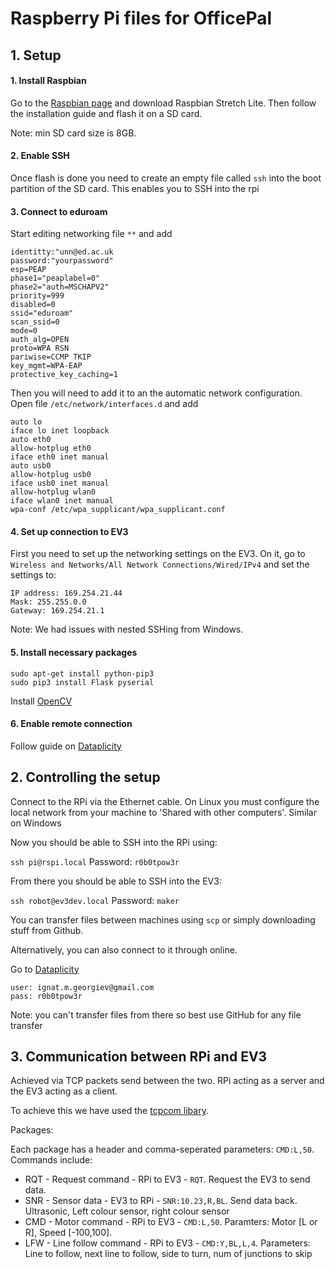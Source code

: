 # Raspberry Pi files for OfficePal

## 1. Setup

#### 1. Install Raspbian

Go to the [Raspbian page](https://www.raspberrypi.org/downloads/raspbian/) and download Raspbian Stretch Lite. Then follow the installation guide and flash it on a SD card.

Note: min SD card size is 8GB.

#### 2. Enable SSH

Once flash is done you need to create an empty file called `ssh` into the boot partition of the SD card. This enables you to SSH into the rpi

#### 3. Connect to eduroam

Start editing networking file `**` and add

```
identitty:"unn@ed.ac.uk
password:"yourpassword"
esp=PEAP
phase1="peaplabel=0"
phase2="auth=MSCHAPV2"
priority=999
disabled=0
ssid="eduroam"
scan_ssid=0
mode=0
auth_alg=OPEN
proto=WPA RSN
pariwise=CCMP TKIP
key_mgmt=WPA-EAP
protective_key_caching=1
```


Then you will need to add it to an the automatic network configuration. Open file `/etc/network/interfaces.d` and add

```
auto lo
iface lo inet loopback
auto eth0
allow-hotplug eth0
iface eth0 inet manual
auto usb0
allow-hotplug usb0
iface usb0 inet manual
allow-hotplug wlan0
iface wlan0 inet manual
wpa-conf /etc/wpa_supplicant/wpa_supplicant.conf
```


#### 4. Set up connection to EV3
First you need to set up the networking settings on the EV3. On it, go to `Wireless and Networks/All Network Connections/Wired/IPv4` and set the settings to:
```
IP address: 169.254.21.44
Mask: 255.255.0.0
Gateway: 169.254.21.1
```

Note: We had issues with nested SSHing from Windows.

#### 5. Install necessary packages
```
sudo apt-get install python-pip3
sudo pip3 install Flask pyserial
```

Install [OpenCV](https://gist.github.com/willprice/c216fcbeba8d14ad1138)

#### 6. Enable remote connection
Follow guide on [Dataplicity](https://www.dataplicity.com/)


## 2. Controlling the setup

Connect to the RPi via the Ethernet cable. On Linux you must configure the local network from your machine to 'Shared with other computers'. Similar on Windows

Now you should be able to SSH into the RPi using:


`ssh pi@rspi.local` Password: `r0b0tpow3r`


From there you should be able to SSH into the EV3:


`ssh robot@ev3dev.local`
Password: `maker`


You can transfer files between machines using `scp` or simply downloading stuff from Github.


Alternatively, you can also connect to it through online.

Go to [Dataplicity](https://www.dataplicity.com/)
```
user: ignat.m.georgiev@gmail.com
pass: r0b0tpow3r
```

Note: you can't transfer files from there so best use GitHub for any file transfer

## 3. Communication between RPi and EV3
Achieved via TCP packets send between the two. RPi acting as a server and the EV3 acting as a client.

To achieve this we have used the [tcpcom libary](http://www.aplu.ch/home/apluhomex.jsp?site=164).

Packages:

Each package has a header and comma-seperated parameters: `CMD:L,50`. Commands include:
- RQT - Request command - RPi to EV3 - `RQT`. Request the EV3 to send data.
- SNR - Sensor data - EV3 to RPi - `SNR:10.23,R,BL`. Send data back. Ultrasonic, Left colour sensor, right colour sensor
- CMD - Motor command -  RPi to EV3 - `CMD:L,50`. Paramters: Motor [L or R], Speed [-100,100].
- LFW - Line follow command - RPi to EV3 - `CMD:Y,BL,L,4`. Parameters: Line to follow, next line to follow, side to turn, num of junctions to skip
